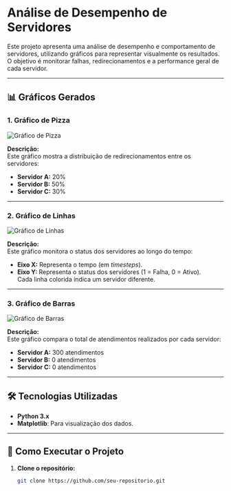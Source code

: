 # Análise de Desempenho de Servidores

Este projeto apresenta uma análise de desempenho e comportamento de servidores, utilizando gráficos para representar visualmente os resultados. O objetivo é monitorar falhas, redirecionamentos e a performance geral de cada servidor.

---

## 📊 Gráficos Gerados

### 1. Gráfico de Pizza

![Gráfico de Pizza](./Grafico%20Pizza.png)  

**Descrição:**  
Este gráfico mostra a distribuição de redirecionamentos entre os servidores:  
- **Servidor A:** 20%  
- **Servidor B:** 50%  
- **Servidor C:** 30%  

---

### 2. Gráfico de Linhas

![Gráfico de Linhas](./Grafico%20Linhas.png)  

**Descrição:**  
Este gráfico monitora o status dos servidores ao longo do tempo:  
- **Eixo X:** Representa o tempo (em *timesteps*).  
- **Eixo Y:** Representa o status dos servidores (1 = Falha, 0 = Ativo).  
Cada linha colorida indica um servidor diferente.  

---

### 3. Gráfico de Barras

![Gráfico de Barras](./Grafico%20barras.png)  

**Descrição:**  
Este gráfico compara o total de atendimentos realizados por cada servidor:  
- **Servidor A:** 300 atendimentos  
- **Servidor B:** 0 atendimentos  
- **Servidor C:** 0 atendimentos  

---

## 🛠️ Tecnologias Utilizadas

- **Python 3.x**
- **Matplotlib**: Para visualização dos dados.

---

## 🚀 Como Executar o Projeto

1. **Clone o repositório:**
   ```bash
   git clone https://github.com/seu-repositorio.git
